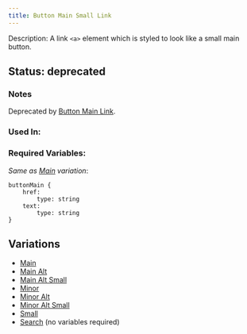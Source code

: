 ```yaml
---
title: Button Main Small Link
---
```

Description: A link `<a>` element which is styled to look like a small main button.

## Status: deprecated
### Notes
Deprecated by [Button Main Link](/?p=atoms-button-link).
### Used In:

### Required Variables:
_Same as [Main](/?p=atoms-button-link) variation_: 
~~~
buttonMain {
    href:
        type: string
    text: 
        type: string
}
~~~
## Variations
* [Main](/?p=atoms-button-link)
* [Main Alt](/?p=atoms-button-link-alt)
* [Main Alt Small](/?p=atoms-button-link-alt-sm)
* [Minor](/?p=atoms-button-link2)
* [Minor Alt](/?p=atoms-button-link2-alt)
* [Minor Alt Small](/?p=atoms-button-link2-alt-sm)
* [Small](/?p=atoms-button-link-sm)
* [Search](/?p=atoms-button-search) (no variables required)
